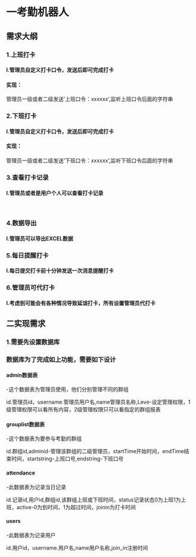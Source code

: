 #  一考勤机器人

## 需求大纲

### 1.上班打卡

#### 	I.管理员自定义打卡口令，发送后即可完成打卡

#### 	实现：

​		管理员一级或者二级发送‘上班口令：xxxxxx’,监听上班口令后面的字符串

### 2.下班打卡

#### 	I.管理员自定义打卡口令，发送后即可完成打卡

#### 	实现：

​		 管理员一级或者二级发送‘下班口令：xxxxxx’,监听下班口令后面的字符串

### 3.查看打卡记录

#### 	I.管理员或者是用户个人可以查看打卡记录

​	

### 4.数据导出

#### 	I.管理员可以导出EXCEL数据

### 5.每日提醒打卡

#### 	I.每日提交打卡前十分钟发送一次消息提醒打卡

### 6.管理员可代打卡

#### 	I.考虑到可能会有各种情况导致延误打卡，所有设置管理员代打卡

## 二实现需求

### 1.需要先设置数据库

### 数据库为了完成如上功能，需要如下设计

#### admin数据表

-这个数据表为管理员使用，他们分别管理不同的群组

id.管理员id，username.管理员用户名,name管理员名称,Leve-设定管理权限，1级管理权限可以看所有内容，2级管理权限只可以看指定的群组报表

#### grouplist数据表

-这个数据表为要参与考勤的群组

id.群组id,adminid-管理该群组的二级管理员，startTime开始时间，endTime结束时间，startstring-上班口号,endstring-下班口号

#### attendance

-此数据表为记录当日记录

id.记录id,用户id,群组id,该群组上班或下班时间，status记录状态0为上班1为上班，active-0为到时间，1为超过时间，joinin为打卡时间

#### users

-此数据表为记录用户

id.用户id，username.用户名,name用户名称,join_in注册时间


